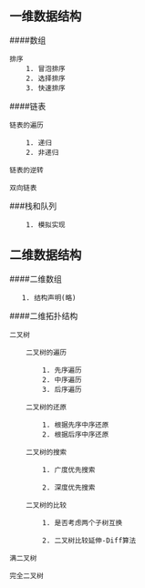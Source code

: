 ## 一维数据结构
   ####数组
    
    排序
        1. 冒泡排序
        2. 选择排序
        3. 快速排序
   ####链表
      
    链表的遍历
        
        1. 递归
        2. 非递归
    
    链表的逆转
    
    双向链表
    
   ###栈和队列
        
        1. 模拟实现
    
   
## 二维数据结构

   ####二维数组
        
       1. 结构声明(略)
   
   ####二维拓扑结构
             
    二叉树
    
        二叉树的遍历
            
            1. 先序遍历
            2. 中序遍历
            3. 后序遍历
        
        二叉树的还原
        
            1. 根据先序中序还原
            2. 根据后序中序还原
        
        二叉树的搜索
            
            1. 广度优先搜索
            
            2. 深度优先搜索
        
        二叉树的比较
            
            1. 是否考虑两个子树互换
            
            2. 二叉树比较延伸-Diff算法
        
    满二叉树
    
    完全二叉树
    
   
